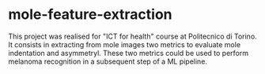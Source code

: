 # mole-feature-extraction
This project was realised for "ICT for health" course at Politecnico di Torino. It consists in extracting from mole images two metrics to evaluate mole indentation and asymmetryl. These two metrics could be used to perform melanoma recognition in a subsequent step of a ML pipeline. 
